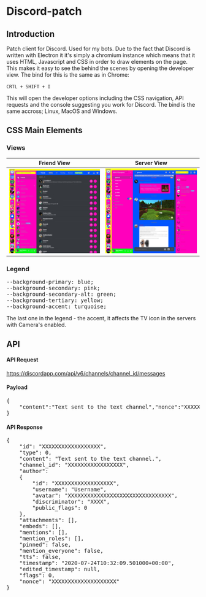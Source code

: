 # Discord-patch
## Introduction
Patch client for Discord. Used for my bots. Due to the fact that Discord is written with Electron it it's simply a chromium instance which means that it uses HTML, Javascript and CSS in order to draw elements on the page. This makes it easy to see the behind the scenes by opening the developer view. The bind for this is the same as in Chrome:
```
CRTL + SHIFT + I
```
This will open the developer options including the CSS navigation, API requests and the console suggesting you work for Discord. The bind is the same accross; Linux, MacOS and Windows.

## CSS Main Elements
### Views

Friend View                |  Server View
:-------------------------:|:-------------------------:
![](images/discordcss.jpg)  |  ![](images/discord2css.jpg)

### Legend
<pre>
--background-primary: blue;
--background-secondary: pink;
--background-secondary-alt: green;
--background-tertiary: yellow;
--background-accent: turquoise;
</pre>

The last one in the legend - the accent,  it affects the TV icon in the servers with Camera's enabled.

## API
#### API Request
https://discordapp.com/api/v6/channels/channel_id/messages

#### Payload
<pre>
{
    "content":"Text sent to the text channel","nonce":"XXXXXXXXXXXXXXXXXX","tts":false
}
</pre>

#### API Response
<pre>
{
    "id": "XXXXXXXXXXXXXXXXXX", 
    "type": 0, 
    "content": "Text sent to the text channel.", 
    "channel_id": "XXXXXXXXXXXXXXXXX", 
    "author": 
    {
        "id": "XXXXXXXXXXXXXXXXXX", 
        "username": "Username", 
        "avatar": "XXXXXXXXXXXXXXXXXXXXXXXXXXXXXXXX", 
        "discriminator": "XXXX", 
        "public_flags": 0
    }, 
    "attachments": [], 
    "embeds": [], 
    "mentions": [], 
    "mention_roles": [], 
    "pinned": false, 
    "mention_everyone": false, 
    "tts": false, 
    "timestamp": "2020-07-24T10:32:09.501000+00:00", 
    "edited_timestamp": null, 
    "flags": 0, 
    "nonce": "XXXXXXXXXXXXXXXXXXXX"
}
</pre>
